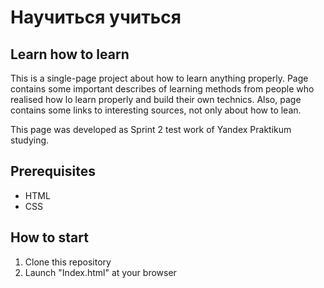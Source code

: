 # Научиться учиться
## Learn how to learn

This is a single-page project about how to learn anything properly. Page contains some important describes of learning methods from people who realised how lo learn properly and build their own technics. Also, page contains some links to interesting sources, not only about how to lean.

This page was developed as Sprint 2 test work of Yandex Praktikum studying.

## Prerequisites

- HTML
- CSS

## How to start

1. Clone this repository
2. Launch "Index.html" at your browser

